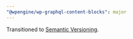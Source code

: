 ```yaml
---
"@wpengine/wp-graphql-content-blocks": major
---
```


Transitioned to [Semantic Versioning](https://semver.org).
